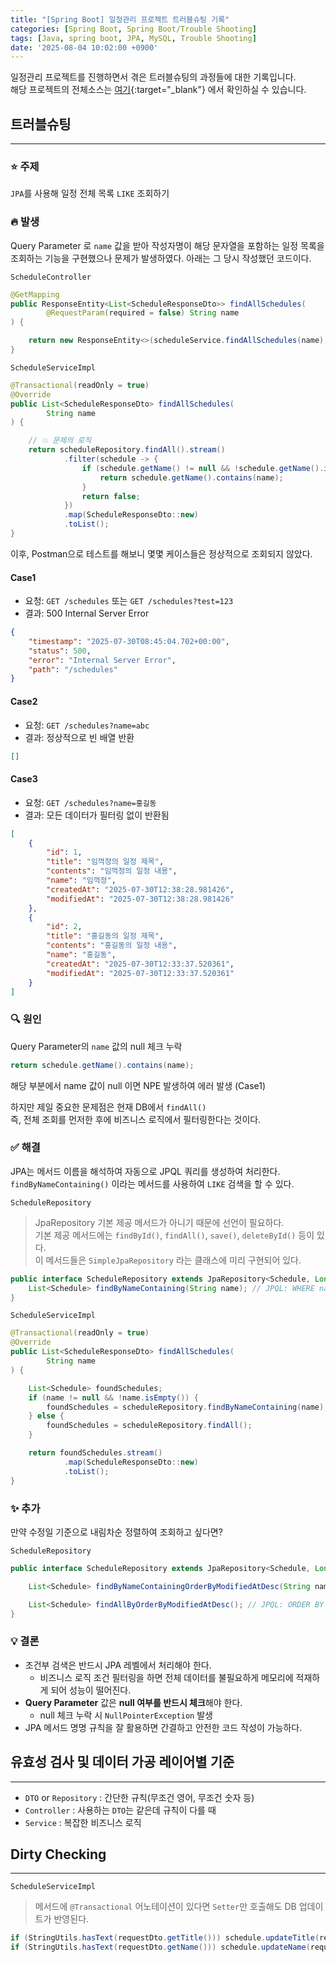 ```yaml
---
title: "[Spring Boot] 일정관리 프로젝트 트러블슈팅 기록"
categories: [Spring Boot, Spring Boot/Trouble Shooting]
tags: [Java, spring boot, JPA, MySQL, Trouble Shooting]
date: '2025-08-04 10:02:00 +0900'
---
```


일정관리 프로젝트를 진행하면서 겪은 트러블슈팅의 과정들에 대한 기록입니다.   
해당 프로젝트의 전체소스는 [여기](https://github.com/younghunkimm/schedule-management-api){:target="_blank"} 에서 확인하실 수 있습니다.

## 트러블슈팅

---

### ⭐️ 주제

`JPA`를 사용해 일정 전체 목록 `LIKE` 조회하기

### 🔥 발생

Query Parameter 로 `name` 값을 받아 작성자명이 해당 문자열을 포함하는 일정 목록을 조회하는 기능을 구현했으나 문제가 발생하였다.
아래는 그 당시 작성했던 코드이다.

`ScheduleController`
```java
@GetMapping
public ResponseEntity<List<ScheduleResponseDto>> findAllSchedules(
        @RequestParam(required = false) String name
) {

    return new ResponseEntity<>(scheduleService.findAllSchedules(name), HttpStatus.OK);
}
```

`ScheduleServiceImpl`
```java
@Transactional(readOnly = true)
@Override
public List<ScheduleResponseDto> findAllSchedules(
        String name
) {

    // 💥 문제의 로직
    return scheduleRepository.findAll().stream()
            .filter(schedule -> {
                if (schedule.getName() != null && !schedule.getName().isEmpty()) {
                    return schedule.getName().contains(name);
                }
                return false;
            })
            .map(ScheduleResponseDto::new)
            .toList();
}
```

이후, Postman으로 테스트를 해보니 몇몇 케이스들은 정상적으로 조회되지 않았다.

#### Case1

- 요청: `GET /schedules` 또는 `GET /schedules?test=123`
- 결과: 500 Internal Server Error

```json
{
    "timestamp": "2025-07-30T08:45:04.702+00:00",
    "status": 500,
    "error": "Internal Server Error",
    "path": "/schedules"
}
```

#### Case2

- 요청: `GET /schedules?name=abc`
- 결과: 정상적으로 빈 배열 반환

```json
[]
```

#### Case3

- 요청: `GET /schedules?name=홍길동`
- 결과: 모든 데이터가 필터링 없이 반환됨

```json
[
    {
        "id": 1,
        "title": "임꺽정의 일정 제목",
        "contents": "임꺽정의 일정 내용",
        "name": "임꺽정",
        "createdAt": "2025-07-30T12:38:28.981426",
        "modifiedAt": "2025-07-30T12:38:28.981426"
    },
    {
        "id": 2,
        "title": "홍길동의 일정 제목",
        "contents": "홍길동의 일정 내용",
        "name": "홍길동",
        "createdAt": "2025-07-30T12:33:37.520361",
        "modifiedAt": "2025-07-30T12:33:37.520361"
    }
]
```

### 🔍 원인

Query Parameter의 `name` 값의 null 체크 누락

```java
return schedule.getName().contains(name);
```

해당 부분에서 name 값이 null 이면 NPE 발생하여 에러 발생 (Case1)   

하지만 제일 중요한 문제점은 현재 DB에서 `findAll()`   
즉, 전체 조회를 먼저한 후에 비즈니스 로직에서 필터링한다는 것이다.

### ✅ 해결

JPA는 메서드 이름을 해석하여 자동으로 JPQL 쿼리를 생성하여 처리한다.   
`findByNameContaining()` 이라는 메서드를 사용하여 `LIKE` 검색을 할 수 있다.

`ScheduleRepository`

> JpaRepository 기본 제공 메서드가 아니기 때문에 선언이 필요하다.\
> 기본 제공 메서드에는 `findById()`, `findAll()`, `save()`, `deleteById()` 등이 있다.\
> 이 메서드들은 `SimpleJpaRepository` 라는 클래스에 미리 구현되어 있다.

```java
public interface ScheduleRepository extends JpaRepository<Schedule, Long> {
    List<Schedule> findByNameContaining(String name); // JPQL: WHERE name LIKE %?%
}
```

`ScheduleServiceImpl`

```java
@Transactional(readOnly = true)
@Override
public List<ScheduleResponseDto> findAllSchedules(
        String name
) {

    List<Schedule> foundSchedules;
    if (name != null && !name.isEmpty()) {
        foundSchedules = scheduleRepository.findByNameContaining(name);
    } else {
        foundSchedules = scheduleRepository.findAll();
    }

    return foundSchedules.stream()
            .map(ScheduleResponseDto::new)
            .toList();
}
```

### ✨ 추가

만약 수정일 기준으로 내림차순 정렬하여 조회하고 싶다면?

`ScheduleRepository`
```java
public interface ScheduleRepository extends JpaRepository<Schedule, Long> {

    List<Schedule> findByNameContainingOrderByModifiedAtDesc(String name); // JPQL: WHERE name LIKE %?% ORDER BY modified_at DESC

    List<Schedule> findAllByOrderByModifiedAtDesc(); // JPQL: ORDER BY modified_at DESC
}
```

### 💡 결론

- 조건부 검색은 반드시 JPA 레벨에서 처리해야 한다.
  - 비즈니스 로직 조건 필터링을 하면 전체 데이터를 불필요하게 메모리에 적재하게 되어 성능이 떨어진다.
- **Query Parameter** 값은 **null 여부를 반드시 체크**해야 한다.
  - null 체크 누락 시 `NullPointerException` 발생
- JPA 메서드 명명 규칙을 잘 활용하면 간결하고 안전한 코드 작성이 가능하다.

## 유효성 검사 및 데이터 가공 레이어별 기준

---

- `DTO` or `Repository`
  : 간단한 규칙(무조건 영어, 무조건 숫자 등)
- `Controller`
  : 사용하는 `DTO`는 같은데 규칙이 다를 때
- `Service`
  : 복잡한 비즈니스 로직

## Dirty Checking

---

`ScheduleServiceImpl`

> 메서드에 `@Transactional` 어노테이션이 있다면 `Setter`만 호출해도 DB 업데이트가 반영된다.

```java
if (StringUtils.hasText(requestDto.getTitle())) schedule.updateTitle(requestDto.getTitle());
if (StringUtils.hasText(requestDto.getName())) schedule.updateName(requestDto.getName());
```